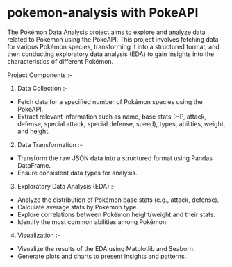 # pokemon-analysis with PokeAPI

The Pokémon Data Analysis project aims to explore and analyze data related to Pokémon using the PokeAPI. This project involves fetching data for various Pokémon species, transforming it into a structured format, and then conducting exploratory data analysis (EDA) to gain insights into the characteristics of different Pokémon.

Project Components :-

1) Data Collection :-
 - Fetch data for a specified number of Pokémon species using the PokeAPI.
 - Extract relevant information such as name, base stats (HP, attack, defense, special attack, special defense, speed), types, abilities, weight, and height.

2) Data Transformation :-
 - Transform the raw JSON data into a structured format using Pandas DataFrame.
 - Ensure consistent data types for analysis.

3) Exploratory Data Analysis (EDA) :-
 - Analyze the distribution of Pokémon base stats (e.g., attack, defense).
 - Calculate average stats by Pokémon type.
 - Explore correlations between Pokémon height/weight and their stats.
 - Identify the most common abilities among Pokémon.
4) Visualization :-
 - Visualize the results of the EDA using Matplotlib and Seaborn.
 - Generate plots and charts to present insights and patterns.

